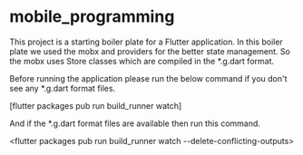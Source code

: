 # mobile_programming

This project is a starting boiler plate for a Flutter application. In this boiler plate we used the mobx and providers for the better state management. So the mobx uses Store classes which are compiled in the *.g.dart format.

Before running the application please run the below command if you don't see any *.g.dart format files.

[flutter packages pub run build_runner watch]

And if the *.g.dart format files are available then run this command.

<flutter packages pub run build_runner watch --delete-conflicting-outputs>

